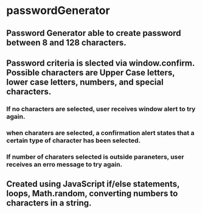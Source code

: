 # passwordGenerator
## Password Generator able to create password between 8 and 128 characters.
## Password criteria is slected via window.confirm. Possible characters are Upper Case letters, lower case letters, numbers, and special characters.
### If no characters are selected, user receives window alert to try again.
### when charaters are selected, a confirmation alert states that a certain type of character has been selected.
### If number of charaters selected is outside paraneters, user receives an erro message to try again.

## Created using JavaScript if/else statements, loops, Math.random, converting numbers to characters in a string.
